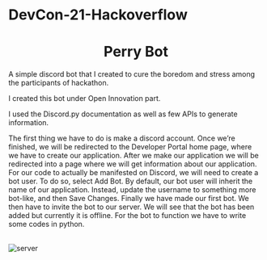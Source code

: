 # DevCon-21-Hackoverflow

<h1 align="center"> Perry Bot </h1>

A simple discord bot that I created to cure the boredom and stress among the participants of hackathon.

I created this bot under Open Innovation part.

I used the Discord.py documentation as well as few APIs to generate information.

The first thing we have to do is make a discord account. Once we’re finished, we will be redirected to the Developer Portal home page, where we have to create our application. After we make our application we will be redirected into a page where we will get information about our application.
For our code to actually be manifested on Discord, we will need to create a bot user. To do so, select Add Bot. By default, our bot user will inherit the name of our application. Instead, update the username to something more bot-like, and then Save Changes. Finally we have made our first bot. We then have to invite the bot to our server. We will see that the bot has been added but currently it is offline. For the bot to function we have to write some codes in python.
<br>
<br>

![server](https://user-images.githubusercontent.com/56999749/123509042-ea54e900-d690-11eb-8cf8-6e7c0f783d02.JPG)
